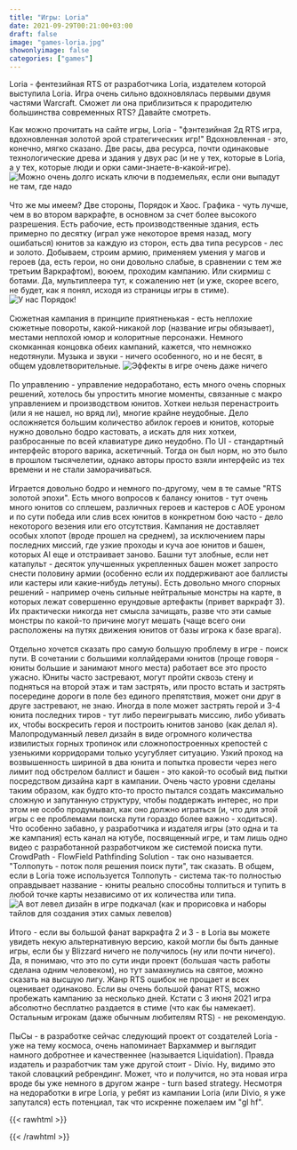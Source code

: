 ```yaml
---
title: "Игры: Loria"
date: 2021-09-29T00:21:00+03:00
draft: false
image: "games-loria.jpg"
showonlyimage: false
categories: ["games"]
---
```

Loria - фентезийная RTS от разработчика Loria, издателем которой выступила Loria. Игра очень сильно вдохновлялась первыми двумя частями Warcraft. Сможет ли она приблизиться к прародителю большинства современных RTS? Давайте смотреть.
<!--more-->
Как можно прочитать на сайте игры, Loria - "фэнтезийная 2д RTS игра, вдохновленная золотой эрой стратегических игр!" Вдохновленная - это, конечно, мягко сказано. Две расы, два ресурса, почти одинаковые технологические древа и здания у двух рас (и не у тех, которые в Loria, а у тех, которые люди и орки сами-знаете-в-какой-игре).
![Можно очень долго искать ключи в подземельях, если они выпадут не там, где надо](/games-loria1.png)
</br>  
Что же мы имеем? Две стороны, Порядок и Хаос. Графика - чуть лучше, чем в во втором варкрафте, в основном за счет более высокого разрешения. Есть рабочие, есть производственные здания, есть примерно по десятку (играл уже некоторое время назад, могу ошибаться) юнитов за каждую из сторон, есть два типа ресурсов - лес и золото. Добываем, строим армию, применяем умения у магов и героев (да, есть герои, но они довольно слабые, в сравнении с тем же третьим Варкрафтом), воюем, проходим кампанию. Или скирмиш с ботами. Да, мультиплеера тут, к сожалению нет (и уже, скорее всего, не будет, как я понял, исходя из страницы игры в стиме).
![У нас Порядок!](/games-loria2.jpg)
</br>  
Сюжетная кампания в принципе приятненькая - есть неплохие сюжетные повороты, какой-никакой лор (название игры обязывает), местами неплохой юмор и колоритные персонажи. Немного скомканная концовка обеих кампаний, кажется, что немножко недотянули. Музыка и звуки - ничего особенного, но и не бесят, в общем удовлетворительные.
![Эффекты в игре очень даже ничего](/games-loria3.jpg)
</br>  
По управлению - управление недоработано, есть много очень спорных решений, хотелось бы упростить многие моменты, связанные с макро управлением и производством юнитов. Хоткеи нельзя перенастроить (или я не нашел, но вряд ли), многие крайне неудобные. Дело осложняется большим количество абилок героев и юнитов, которые нужно довольно бодро кастовать, а искать для них хоткеи, разбросанные по всей клавиатуре дико неудобно. По UI - стандартный интерфейс второго варика, аскетичный. Тогда он был норм, но это было в прошлом тысячелетии, однако авторы просто взяли интерфейс из тех времени и не стали заморачиваться.
</br>  
Играется довольно бодро и немного по-другому, чем в те самые "RTS золотой эпохи". Есть много вопросов к балансу юнитов - тут очень много юнитов со сплешем, различных героев и кастеров с АОЕ уроном и по сути победа или слив всех юнитов в конкретном бою часто - дело некоторого везения или его отсутствия. Кампания не доставляет особых хлопот (вроде прошел на среднем), за исключением пары последних миссий, где узкие проходы и куча аое юнитов и башен, которых AI еще и отстраивает заново. Башни тут злобные, если нет катапульт - десяток улучшенных укрепленных башен может запросто снести половину армии (особенно если их поддерживают аое баллисты или кастеры или какие-нибудь летуны). Есть довольно много спорных решений - например очень сильные нейтральные монстры на карте, в которых лежат совершенно ерундовые артефакты (привет варкрафт 3). Их практически никогда нет смысла зачищать, разве что эти самые монстры по какой-то причине могут мешать (чаще всего они расположены на путях движения юнитов от базы игрока к базе врага).</br>  
Отдельно хочется сказать про самую большую проблему в игре - поиск пути. В сочетании с большими коллайдерами юнитов (проще говоря - юниты большие и занимают много места) работает все это просто ужасно. Юниты часто застревают, могут пройти сквозь стену и подняться на второй этаж и там застрять, или просто встать и застрять посередине дороги в поле без единого препятствия, может они друг в друге застревают, не знаю. Иногда в поле может застрять герой и 3-4 юнита последних тиров - тут либо переигрывать миссию, либо убивать их, чтобы воскресить героя и построить юнитов заново (как делал я). Малопродуманный левел дизайн в виде огромного количества извилистых горных тропинок или сложнопостроенных крепостей с узенькими корридорами только усугубляет ситуацию. Узкий проход на возвышенность шириной в два юнита и попытка провести через него лимит под обстрелом баллист и башен - это какой-то особый вид пытки посредством дизайна карт в кампании. Очень часто уровни сделаны таким образом, как будто кто-то просто пытался создать максимально сложную и запутанную структуру, чтобы поддержать интерес, но при этом не особо продумывал, как оно должно играться (и, что для этой игры с ее проблемами поиска пути гораздо более важно - ходиться). Что особенно забавно, у разработчика и издателя игры (это одна и та же кампания) есть канал на ютубе, посвященный игре, и там лишь одно видео с разработанной разработчиком же системой поиска пути. CrowdPath - FlowField Pathfinding Solution - так оно называется. "Толпопуть - поток поля решения поиск пути", так сказать. В общем, если в Loria тоже используется Толпопуть - система так-то полностью оправдывает название - юниты реально способны толпиться и тупить в любой точке карты независимо от их количества или типа.
![А вот левел дизайн в игре подкачал (как и прорисовка и наборы тайлов для создания этих самых левелов)](/games-loria4.jpg)
</br>  
Итого - если вы большой фанат варкрафта 2 и 3 - в Loria вы можете увидеть некую альтернативную версию, какой могли бы быть данные игры, если бы у Blizzard ничего не получилось (ну или почти ничего). Да, я понимаю, что это по сути инди проект (большая часть работы сделана одним человеком), но тут замахнулись на святое, можно сказать на высшую лигу. Жанр RTS ошибок не прощает и всех оценивает одинаково. Если вы очень большой фанат RTS, можно пробежать кампанию за несколько дней. Кстати с 3 июня 2021 игра абсолютно бесплатно раздается в стиме (что как бы намекает). Остальным игрокам (даже обычным любителям RTS) - не рекомендую.
</br>  
ПыСы - в разработке сейчас следующий проект от создателей Loria - уже на тему космоса, очень напоминает Вархаммер и выглядит намного добротнее и качественнее (называется Liquidation). Правда издатель и разработчик там уже другой стоит - Divio. Ну, видимо это такой словацкий ребрендинг. Может, что и получится, но эта новая игра вроде бы уже немного в другом жанре - turn based strategy. Несмотря на недоработки в игре Loria, у ребят из кампании Loria (или Divio, я уже запутался) есть потенциал, так что искренне пожелаем им "gl hf".

{{< rawhtml >}}
<div id="graphcomment"></div>
<script type="text/javascript">

  window.gc_params = {
    graphcomment_id: 'https-psyhut-ru',

    // if your website has a fixed header, indicate it's height in pixels
    fixed_header_height: 0,
  };
  
  (function() {
    var gc = document.createElement('script'); gc.type = 'text/javascript'; gc.async = true;
    gc.src = 'https://graphcomment.com/js/integration.js?' + Math.round(Math.random() * 1e8);
    (document.getElementsByTagName('head')[0] || document.getElementsByTagName('body')[0]).appendChild(gc);
  })();

</script>
{{< /rawhtml >}}
